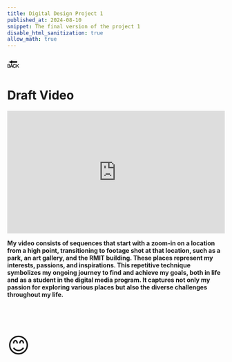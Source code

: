```yaml
---
title: Digital Design Project 1
published_at: 2024-08-10
snippet: The final version of the project 1
disable_html_sanitization: true
allow_math: true
---
```



<a href="https://julienoh000-dms1-blog-83.deno.dev/" style="text-decoration: none; color: black;"><span style="font-size: 30px;">🔙</span></a>


# Draft Video


<div style="padding:56.25% 0 0 0;position:relative;"><iframe src="https://player.vimeo.com/video/996978691?badge=0&amp;autopause=0&amp;player_id=0&amp;app_id=58479" frameborder="0" allow="autoplay; fullscreen; picture-in-picture; clipboard-write" style="position:absolute;top:0;left:0;width:100%;height:100%;" title="Digital Design Project 1"></iframe></div><script src="https://player.vimeo.com/api/player.js"></script>

**My video consists of sequences that start with a zoom-in on a location from a high point, transitioning to footage shot at that location, such as a park, an art gallery, and the RMIT building. These places represent my interests, passions, and inspirations. This repetitive technique symbolizes my ongoing journey to find and achieve my goals, both in life and as a student in the digital media program. It captures not only my passion for exploring various places but also the diverse challenges throughout my life.**



<br>
<br>
<br>


<span style="font-size: 50px;">😊</span>
